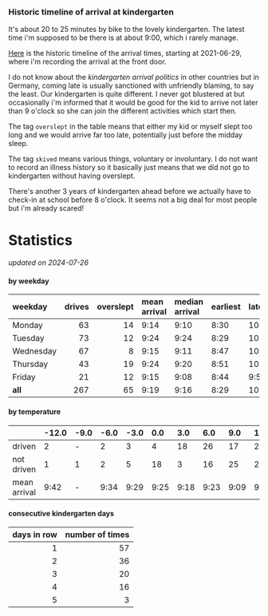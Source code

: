 ### Historic timeline of arrival at kindergarten

It's about 20 to 25 minutes by bike to the lovely kindergarten. 
The latest time i'm supposed to be there is at about 9:00, 
which i rarely manage. 

[Here](times.csv) is the historic timeline of the arrival times, starting
at 2021-06-29, where i'm recording the arrival at the front door.

I do not know about the *kindergarten arrival politics* in other
countries but in Germany, coming late is usually sanctioned 
with unfriendly blaming, to say the least. Our kindergarten is quite
different. I never got blustered at but occasionally i'm informed
that it would be good for the kid to arrive not later than 9 o'clock
so she can join the different activities which start then. 

The tag `overslept` in the table means that either my kid or myself
slept too long and we would arrive far too late, potentially just
before the midday sleep.

The tag `skived` means various things, voluntary or involuntary. I 
do not want to record an illness history so it basically just means
that we did not go to kindergarten without having overslept.

There's another 3 years of kindergarten ahead before we actually 
have to check-in at school before 8 o'clock. It seems not a big deal
for most people but i'm already scared!


# Statistics

*updated on 2024-07-26*

#### by weekday

| weekday   |   drives |   overslept | mean arrival   | median arrival   | earliest   | latest   |
|:----------|---------:|------------:|:---------------|:-----------------|:-----------|:---------|
| Monday    |       63 |          14 | 9:14           | 9:10             | 8:30       | 10:14    |
| Tuesday   |       73 |          12 | 9:24           | 9:24             | 8:29       | 10:20    |
| Wednesday |       67 |           8 | 9:15           | 9:11             | 8:47       | 10:26    |
| Thursday  |       43 |          19 | 9:24           | 9:20             | 8:51       | 10:32    |
| Friday    |       21 |          12 | 9:15           | 9:08             | 8:44       | 9:56     |
| **all**   |      267 |          65 | 9:19           | 9:16             | 8:29       | 10:32    |

#### by temperature

|              | -12.0   | -9.0   | -6.0   | -3.0   | 0.0   | 3.0   | 6.0   | 9.0   | 12.0   | 15.0   | 18.0   | 21.0   | 24.0   | 27.0   |
|:-------------|:--------|:-------|:-------|:-------|:------|:------|:------|:------|:-------|:-------|:-------|:-------|:-------|:-------|
| driven       | 2       | -      | 2      | 3      | 4     | 18    | 26    | 17    | 21     | 16     | 12     | 10     | 5      | -      |
| not driven   | 1       | 1      | 2      | 5      | 18    | 3     | 16    | 25    | 23     | 18     | 23     | 8      | 5      | 2      |
| mean arrival | 9:42    | -      | 9:34   | 9:29   | 9:25  | 9:18  | 9:23  | 9:09  | 9:21   | 9:35   | 9:36   | 9:38   | 9:25   | -      |

#### consecutive kindergarten days

|   days in row |   number of times |
|--------------:|------------------:|
|             1 |                57 |
|             2 |                36 |
|             3 |                20 |
|             4 |                16 |
|             5 |                 3 |

